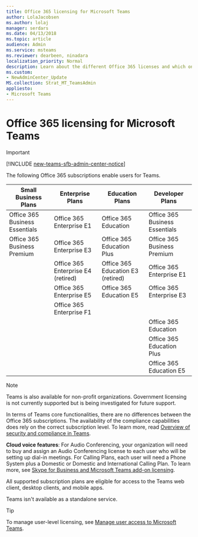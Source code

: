 ```yaml
---
title: Office 365 licensing for Microsoft Teams
author: LolaJacobsen
ms.author: lolaj
manager: serdars
ms.date: 04/13/2018
ms.topic: article
audience: Admin
ms.service: msteams
ms.reviewer: dearbeen, ninadara
localization_priority: Normal
description: Learn about the different Office 365 licenses and which ones enable users for Microsoft Teams and how to enable or disable it.
ms.custom:
- NewAdminCenter_Update
MS.collection: Strat_MT_TeamsAdmin
appliesto: 
- Microsoft Teams
---
```


Office 365 licensing for Microsoft Teams
========================================
> [!IMPORTANT]
> [!INCLUDE [new-teams-sfb-admin-center-notice](includes/new-teams-sfb-admin-center-notice.md)]

The following Office 365 subscriptions enable users for Teams.

|Small Business Plans  |Enterprise Plans  |Education Plans  |Developer Plans |
|---------|---------|---------|---------|
|Office 365 Business Essentials     |Office 365 Enterprise E1  |Office 365 Education |Office 365 Business Essentials     |
|Office 365 Business Premium     |Office 365 Enterprise E3         |Office 365 Education Plus         |Office 365 Business Premium     |
|     |Office 365 Enterprise E4 (retired)         |Office 365 Education E3 (retired)         |Office 365 Enterprise E1  |
|     |Office 365 Enterprise E5         |Office 365 Education E5  | Office 365 Enterprise E3
      |Office 365 Enterprise F1 |  | |Office 365 Education E5 |
|   |    |   |Office 365 Education |
|   |    |   |Office 365 Education Plus |
|   |    |   |Office 365 Education E5 |

> [!NOTE]
> Teams is also available for non-profit organizations. Government licensing is not currently supported but is being investigated for future support.
        


In terms of Teams core functionalities, there are no differences between the  Office 365 subscriptions. The availability of the compliance capabilities does rely on the correct subscription level. To learn more, read [Overview of security and compliance in Teams](security-compliance-overview.md).

**Cloud voice features**: For Audio Conferencing, your organization will need to buy and assign an Audio Conferencing license to each user who will be setting up dial-in meetings. For Calling Plans, each user will need a Phone System plus a Domestic or Domestic and International Calling Plan. To learn more, see [Skype for Business and Microsoft Teams add-on licensing](https://docs.microsoft.com/en-us/SkypeForBusiness/skype-for-business-and-microsoft-teams-add-on-licensing/skype-for-business-and-microsoft-teams-add-on-licensing).

All supported subscription plans are eligible for access to the Teams web client, desktop clients, and mobile apps.

Teams isn't available as a standalone service.

> [!TIP]
> To manage user-level licensing, see [Manage user access to Microsoft Teams](user-access.md).
